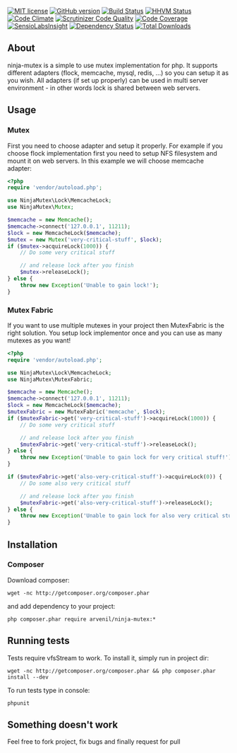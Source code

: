 [![MIT license](http://img.shields.io/badge/license-MIT-brightgreen.svg)](http://opensource.org/licenses/MIT)
[![GitHub version](https://badge.fury.io/gh/arvenil%2Fninja-mutex.svg)](http://badge.fury.io/gh/arvenil%2Fninja-mutex)
[![Build Status](https://travis-ci.org/arvenil/ninja-mutex.svg?branch=master)](https://travis-ci.org/arvenil/ninja-mutex)
[![HHVM Status](http://hhvm.h4cc.de/badge/arvenil/ninja-mutex.svg)](http://hhvm.h4cc.de/package/arvenil/ninja-mutex)
[![Code Climate](https://codeclimate.com/github/arvenil/ninja-mutex/badges/gpa.svg)](https://codeclimate.com/github/arvenil/ninja-mutex)
[![Scrutinizer Code Quality](https://scrutinizer-ci.com/g/arvenil/ninja-mutex/badges/quality-score.png?b=master)](https://scrutinizer-ci.com/g/arvenil/ninja-mutex/?branch=master)
[![Code Coverage](https://scrutinizer-ci.com/g/arvenil/ninja-mutex/badges/coverage.png?b=master)](https://scrutinizer-ci.com/g/arvenil/ninja-mutex/?branch=master)
[![SensioLabsInsight](https://insight.sensiolabs.com/projects/15c5c748-f8d8-4b56-b536-a29a151aac6c/mini.png)](https://insight.sensiolabs.com/projects/15c5c748-f8d8-4b56-b536-a29a151aac6c)
[![Dependency Status](https://gemnasium.com/arvenil/ninja-mutex.svg)](https://gemnasium.com/arvenil/ninja-mutex)
[![Total Downloads](https://img.shields.io/packagist/dt/arvenil/ninja-mutex.svg)](https://packagist.org/packages/arvenil/ninja-mutex)

## About

ninja-mutex is a simple to use mutex implementation for php. It supports different adapters (flock, memcache, mysql, redis, ...) so you can setup it as you wish. All adapters (if set up properly) can be used in multi server environment - in other words lock is shared between web servers.

## Usage

### Mutex

First you need to choose adapter and setup it properly. For example if you choose flock implementation first you need to setup NFS filesystem and mount it on web servers. In this example we will choose memcache adapter:

```php
<?php
require 'vendor/autoload.php';

use NinjaMutex\Lock\MemcacheLock;
use NinjaMutex\Mutex;

$memcache = new Memcache();
$memcache->connect('127.0.0.1', 11211);
$lock = new MemcacheLock($memcache);
$mutex = new Mutex('very-critical-stuff', $lock);
if ($mutex->acquireLock(1000)) {
    // Do some very critical stuff

    // and release lock after you finish
    $mutex->releaseLock();
} else {
    throw new Exception('Unable to gain lock!');
}
```

### Mutex Fabric

If you want to use multiple mutexes in your project then MutexFabric is the right solution. You setup lock implementor once and you can use as many mutexes as you want!

```php
<?php
require 'vendor/autoload.php';

use NinjaMutex\Lock\MemcacheLock;
use NinjaMutex\MutexFabric;

$memcache = new Memcache();
$memcache->connect('127.0.0.1', 11211);
$lock = new MemcacheLock($memcache);
$mutexFabric = new MutexFabric('memcache', $lock);
if ($mutexFabric->get('very-critical-stuff')->acquireLock(1000)) {
    // Do some very critical stuff

    // and release lock after you finish
    $mutexFabric->get('very-critical-stuff')->releaseLock();
} else {
    throw new Exception('Unable to gain lock for very critical stuff!');
}

if ($mutexFabric->get('also-very-critical-stuff')->acquireLock(0)) {
    // Do some also very critical stuff

    // and release lock after you finish
    $mutexFabric->get('also-very-critical-stuff')->releaseLock();
} else {
    throw new Exception('Unable to gain lock for also very critical stuff!');
}
```

## Installation

### Composer

Download composer:

    wget -nc http://getcomposer.org/composer.phar

and add dependency to your project:

    php composer.phar require arvenil/ninja-mutex:*

## Running tests

Tests require vfsStream to work. To install it, simply run in project dir:

    wget -nc http://getcomposer.org/composer.phar && php composer.phar install --dev

To run tests type in console:

    phpunit

## Something doesn't work

Feel free to fork project, fix bugs and finally request for pull
